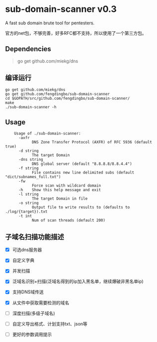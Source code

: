 sub-domain-scanner v0.3
======
A fast sub domain brute tool for pentesters.

官方的net包，不够完善，好多RFC都不支持，所以使用了一个第三方包。


## Dependencies ##
>go get github.com/miekg/dns


## 编译运行 ##
    go get github.com/miekg/dns
    go get github.com/fengdingbo/sub-domain-scanner
    cd $GOPATH/src/github.com/fengdingbo/sub-domain-scanner/
    make
    ./sub-domain-scanner -h

## Usage ##
        Usage of ./sub-domain-scanner:
          -axfr
                DNS Zone Transfer Protocol (AXFR) of RFC 5936 (default true)
          -d string
                The target Domain
          -dns string
                DNS global server (default "8.8.8.8/8.8.4.4")
          -f string
                File contains new line delimited subs (default "dict/subnames_full.txt")
          -fw
                Force scan with wildcard domain
          -h	Show this help message and exit
          -l string
                The target Domain in file
          -o string
                Output file to write results to (defaults to ./log/{target}).txt
          -t int
                Num of scan threads (default 200)


## 子域名扫描功能描述 ##
  - [x] 可选dns服务器
  - [x] 自定义字典
  - [x] 并发扫描
  - [x] 泛域名识别+扫描(泛域名得到的ip加入黑名单，继续爆破非黑名单ip)
  - [x] 支持DNS域传送
  - [x] 从文件中获取需要检测的域名
  - [ ] 深度扫描(多级子域名)
  - [ ] 自定义导出格式、计划支持txt、json等
  - [ ] 更好的参数调用提示
  